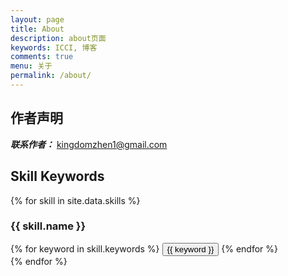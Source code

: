 ```yaml
---
layout: page
title: About
description: about页面
keywords: ICCI, 博客
comments: true
menu: 关于
permalink: /about/
---
```

## 作者声明

***联系作者：***  kingdomzhen1@gmail.com

## Skill Keywords

{% for skill in site.data.skills %}
### {{ skill.name }}
<div class="btn-inline">
{% for keyword in skill.keywords %}
<button class="btn btn-outline" type="button">{{ keyword }}</button>
{% endfor %}
</div>
{% endfor %}

